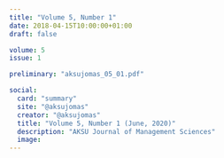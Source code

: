 ```yaml
---
title: "Volume 5, Number 1"
date: 2018-04-15T10:00:00+01:00
draft: false

volume: 5
issue: 1

preliminary: "aksujomas_05_01.pdf" 

social:
  card: "summary"
  site: "@aksujomas"
  creator: "@aksujomas" 
  title: "Volume 5, Number 1 (June, 2020)"
  description: "AKSU Journal of Management Sciences"
  image: 
---
```


